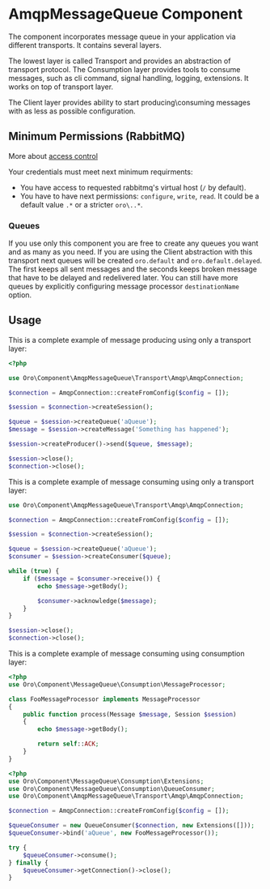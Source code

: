 AmqpMessageQueue Component
==========================

The component incorporates message queue in your application via different transports.
It contains several layers.

The lowest layer is called Transport and provides an abstraction of transport protocol.
The Consumption layer provides tools to consume messages, such as cli command, signal handling, logging, extensions.
It works on top of transport layer.

The Client layer provides ability to start producing\consuming messages with as less as possible configuration.

Minimum Permissions (RabbitMQ)
------------------------------

More about [access control](https://www.rabbitmq.com/access-control.html)

Your credentials must meet next minimum requirments:

* You have access to requested rabbitmq's virtual host (`/` by default).
* You have to have next permissions: `configure`, `write`, `read`. It could be a default value `.*` or a stricter `oro\..*`.

### Queues

If you use only this component you are free to create any queues you want and as many as you need.
If you are using the Client abstraction with this transport
next queues will be created `oro.default` and `oro.default.delayed`.
The first keeps all sent messages and the seconds keeps broken message that have to be delayed and redelivered later.
You can still have more queues by explicitly configuring message processor `destinationName` option.

Usage
-----

This is a complete example of message producing using only a transport layer:

```php
<?php

use Oro\Component\AmqpMessageQueue\Transport\Amqp\AmqpConnection;

$connection = AmqpConnection::createFromConfig($config = []);

$session = $connection->createSession();

$queue = $session->createQueue('aQueue');
$message = $session->createMessage('Something has happened');

$session->createProducer()->send($queue, $message);

$session->close();
$connection->close();
```

This is a complete example of message consuming using only a transport layer:

```php
use Oro\Component\AmqpMessageQueue\Transport\Amqp\AmqpConnection;

$connection = AmqpConnection::createFromConfig($config = []);

$session = $connection->createSession();

$queue = $session->createQueue('aQueue');
$consumer = $session->createConsumer($queue);

while (true) {
    if ($message = $consumer->receive()) {
        echo $message->getBody();

        $consumer->acknowledge($message);
    }
}

$session->close();
$connection->close();
```

This is a complete example of message consuming using consumption layer:

```php
<?php
use Oro\Component\MessageQueue\Consumption\MessageProcessor;

class FooMessageProcessor implements MessageProcessor
{
    public function process(Message $message, Session $session)
    {
        echo $message->getBody();

        return self::ACK;
    }
}
```

```php
<?php
use Oro\Component\MessageQueue\Consumption\Extensions;
use Oro\Component\MessageQueue\Consumption\QueueConsumer;
use Oro\Component\AmqpMessageQueue\Transport\Amqp\AmqpConnection;

$connection = AmqpConnection::createFromConfig($config = []);

$queueConsumer = new QueueConsumer($connection, new Extensions([]));
$queueConsumer->bind('aQueue', new FooMessageProcessor());

try {
    $queueConsumer->consume();
} finally {
    $queueConsumer->getConnection()->close();
}
```
